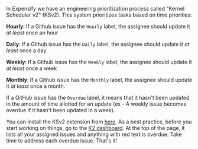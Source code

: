 In Expensify we have an engineering prioritization process called "Kernel Scheduler v2" (KSv2). This system prioritizes tasks based on time priorities:

**Hourly**: If a Github issue has the `Hourly` label, the assignee should update it *at least* once an hour

**Daily**: If a Github issue has the `Daily` label, the assignee should update it *at least* once a day

**Weekly**: If a Github issue has the `Weekly` label, the assignee should update it *at least* once a week

**Monthly**: If a Github issue has the `Monthly` label, the assignee should update it *at least* once a month.

If a GitHub issue has the `Overdue` label, it means that it hasn't been updated in the amount of time allotted for an update (ex - A weekly issue becomes overdue if it hasn't been updated in a week).

You can install the KSv2 extension from [here](https://github.com/Expensify/k2-extension/). As a best practice, before you start working on things, go to the [K2 dashboard](https://github.com/Expensify/Expensify#k2). At the top of the page, it lists all your assigned issues and anything with red text is overdue. Take time to address each overdue issue. That's it!

